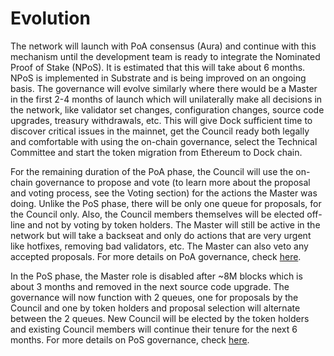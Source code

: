 # Evolution

The network will launch with PoA consensus \(Aura\) and continue with this mechanism until the development team is ready to integrate the Nominated Proof of Stake \(NPoS\). It is estimated that this will take about 6 months. NPoS is implemented in Substrate and is  being improved on an ongoing basis. The governance will evolve similarly where there would be a Master in the first 2-4 months of launch which will unilaterally make all decisions in the network, like validator set changes, configuration changes, source code upgrades, treasury withdrawals, etc. This will give Dock sufficient time to discover critical issues in the mainnet, get the Council ready both legally and comfortable with using the on-chain governance, select the Technical Committee and start the token migration from Ethereum to Dock chain. 

For the remaining duration of the PoA phase, the Council will use the on-chain governance to propose and vote \(to learn more about the proposal and voting process, see the Voting section\) for the actions the Master was doing. Unlike the PoS phase, there will be only one queue for proposals, for the Council only. Also, the Council members themselves will be elected off-line and not by voting by token holders. The Master will still be active in the network but will take a backseat and only do actions that are very urgent like hotfixes, removing bad validators, etc. The Master can also veto any accepted proposals. For more details on PoA governance, check [here](gov-poa/).

In the PoS phase, the Master role is disabled after ~8M blocks which is about 3 months and removed in the next source code upgrade. The governance will now function with 2 queues, one for proposals by the Council and one by token holders and proposal selection will alternate between the 2 queues. New Council will be elected by the token holders and existing Council members will continue their tenure for the next 6 months. For more details on PoS governance, check [here](gov-pos.md).

